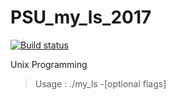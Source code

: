 # PSU_my_ls_2017
[![Build status](https://travis-ci.org/NastyZ98/my_ls.svg?branch=master)](https://travis-ci.org/NastyZ98/my_ls)

Unix Programming

> Usage : ./my_ls -[optional flags]
